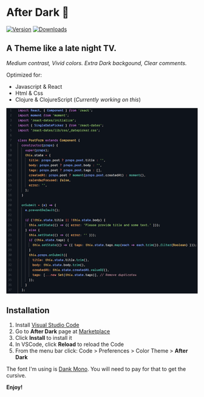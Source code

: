 # After Dark 🏮

[![Version](https://vsmarketplacebadge.apphb.com/version/ssmi.after-dark.svg)](https://marketplace.visualstudio.com/items?itemName=ssmi.after-dark)
[![Downloads](https://img.shields.io/vscode-marketplace/d/ssmi.after-dark.svg)](https://marketplace.visualstudio.com/items?itemName=ssmi.after-dark)

## A Theme like a late night TV.

_Medium contrast, Vivid colors.
Extra Dark backgound, Clear comments._

Optimized for:

- Javascript & React
- Html & Css
- Clojure & ClojureScript (_Currently working on this_)

![Preview](preview.png)

## Installation

1.  Install [Visual Studio Code](https://code.visualstudio.com/)
2.  Go to **After Dark** page at [Marketplace](https://marketplace.visualstudio.com/items?itemName=ssmi.after-dark)
3.  Click **Install** to install it
4.  In VSCode, click **Reload** to reload the Code
5.  From the menu bar click: Code > Preferences > Color Theme > **After Dark**

The font I'm using is [Dank Mono](https://dank.sh/).
You will need to pay for that to get the cursive.

**Enjoy!**
